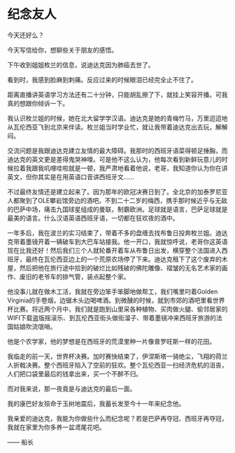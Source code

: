 # 纪念友人

今天还好么？

今天写信给你，想聊些关于朋友的感悟。

下午收到姐姐枚兰的信息，说迪达克因为肺癌去世了。

看到时，我感到脸麻到刺痛。反应过来的时候眼泪已经完全止不住了。

距离直播讲英语学习方法还有二十分钟，只能胡乱擦了下，就挂上笑容开播。可我真的想跟你倾诉一下。

我认识枚兰姐的时候，她在北大留学学汉语。迪达克是她的青梅竹马，万里迢迢地从瓦伦西亚飞到北京来伴读。枚兰姐当时学业忙，就让我带着迪达克出去玩，解解闷。

交流问题是我跟迪达克建立友情的最大障碍。我那时的西班牙语菜得顿足捶胸，而迪达克的英文更是差得鬼哭神嚎。可是他不这么认为，他每次看到新鲜玩意儿的时候拉着我跟我叽哩哇啦就是一顿，我严肃地看着他说，老哥，我知道你认为你在讲英文，但你其实是在用英语口音讲西班牙文……

不过最终友情还是建立起来了。因为那年的欧冠决赛日到了。全北京的加泰罗尼亚人都聚到了OLE攀岩馆旁边的酒吧。不到二十二岁的梅西，携手那时候近乎与无敌的巴萨中场，痛击九国球星组成的曼联，制霸欧洲。足球就是语言，巴萨足球就是最美的语言。什么汉语英语西班牙语，一切都在狂欢夜的酒中。

一年多后，我在波兰的实习结束了，带着不多的盘缠去找布鲁日投奔枚兰姐。迪达克带着墨镜开着一辆破车到大巴车站接我。他一开口，我就惊呼说，老哥你这英语现在比我还好！然后我们三个人就轮番开着车从布鲁日出发，横穿整个法国进入西班牙，最终在瓦伦西亚边上的一个荒原农场停了下来。迪达克租下了这个废弃的木屋，然后把他在旅行途中拾到的破烂比如残破的佛陀雕像、褶皱的无名艺术家的画作、废旧的老爷车的排气管，装点起整个家。

他没事儿就在做木工活，我就在旁边笨手笨脚地做帮工，我们嘴里叼着Golden Virginia的手卷烟，边锯木头边喝啤酒。到微醺的时候，就到市郊的酒吧里看世界杯比赛。将近两个月中，我们就是跑到山里采各种植物、买肉做火腿、偷邻居家的WIFI下载盗版摇滚乐、到瓦伦西亚街头做街溜子、带着墨镜冲来西班牙旅游的法国姑娘吹流氓哨。

他是个农学家，他的梦想是在西班牙的荒漠里种一片像普罗旺斯一样的花田。

我临走的前一天，世界杯决赛。加时赛快结束了，伊涅斯塔一骑绝尘，飞翔的荷兰人折戟决赛。整个西班牙陷入了空前的狂欢。整个瓦伦西亚一扫经济危机的沮丧，人们把口袋里最后的钱拿出来，买一个不醉不归。

而对我来说，那一夜竟是与迪达克的最后一面。

我的康巴好友殒命于玉树地震后，我蓄长发至今十一年来纪念他。

我亲爱的迪达克，我能为你做些什么而纪念呢？若是巴萨再夺冠、西班牙再夺冠，我就在家里为你多养一盆鸢尾花吧。

—— 船长